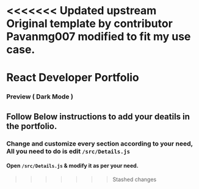 <<<<<<< Updated upstream
Original template by contributor Pavanmg007 modified to fit my use case.
=======
# React Developer Portfolio

### Preview ( Dark Mode )

## Follow Below instructions to add your deatils in the portfolio.

### Change and customize every section according to your need, All you need to do is edit `/src/Details.js`

#### Open `/src/Details.js` & modify it as per your need.
>>>>>>> Stashed changes

